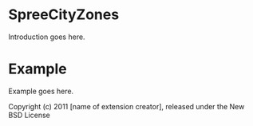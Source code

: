 SpreeCityZones
==============

Introduction goes here.


Example
=======

Example goes here.


Copyright (c) 2011 [name of extension creator], released under the New BSD License
